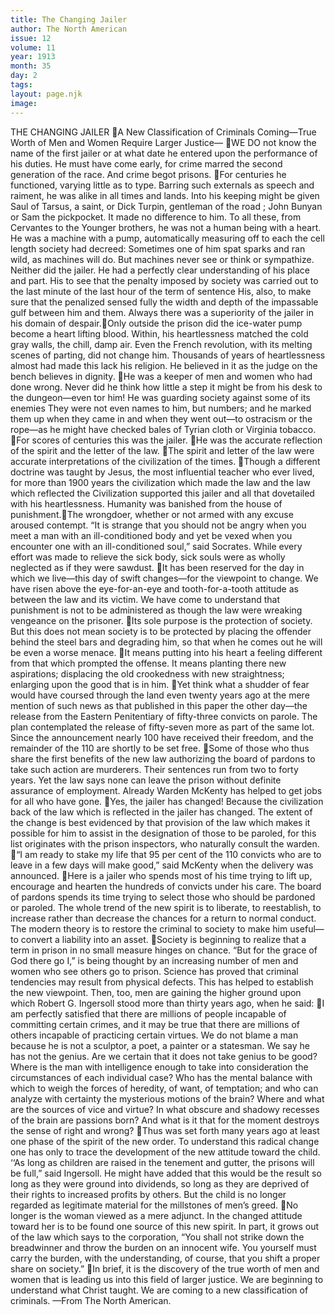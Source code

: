 ```yaml
---
title: The Changing Jailer
author: The North American
issue: 12
volume: 11
year: 1913
month: 35
day: 2
tags:
layout: page.njk
image:
---
```

THE CHANGING JAILER A New Classification of Criminals Coming—True Worth of Men and Women Require Larger Justice— WE DO not know the name of the first jailer or at what date he entered upon the performance of his duties. He must have come early, for crime marred the second generation of the race. And crime begot prisons. For centuries he functioned, varying little as to type. Barring such externals as speech and raiment, he was alike in all times and lands. Into his keeping might be given Saul of Tarsus, a saint, or Dick Turpin, gentleman of the road ; John Bunyan or Sam the pickpocket. It made no difference to him. To all these, from Cervantes to the Younger brothers, he was not a human being with a heart. He was a machine with a pump, automatically measuring off to each the cell length society had decreed: Sometimes one of him spat sparks and ran wild, as machines will do. But machines never see or think or sympathize. Neither did the jailer. He had a perfectly clear understanding of his place and part. His to see that the penalty imposed by society was carried out to the last minute of the last hour of the term of sentence His, also, to make sure that the penalized sensed fully the width and depth of the impassable gulf between him and them. Always there was a superiority of the jailer in his domain of despair.Only outside the prison did the ice-water pump become a heart lifting blood. Within, his heartlessness matched the cold gray walls, the chill, damp air. Even the French revolution, with its melting scenes of parting, did not change him. Thousands of years of heartlessness almost had made this lack his religion. He believed in it as the judge on the bench believes in dignity. He was a keeper of men and women who had done wrong. Never did he think how little a step it might be from his desk to the dungeon—even tor him! He was guarding society against some of its enemies They were not even names to him, but numbers; and he marked them up when they came in and when they went out—to ostracism or the rope—as he might have checked bales of Tyrian cloth or Virginia tobacco. For scores of centuries this was the jailer. He was the accurate reflection of the spirit and the letter of the law. The spirit and letter of the law were accurate interpretations of the civilization of the times. Though a different doctrine was taught by Jesus, the most influential teacher who ever lived, for more than 1900 years the civilization which made the law and the law which reflected the Civilization supported this jailer and all that dovetailed with his heartlessness. Humanity was banished from the house of punishment.The wrongdoer, whether or not armed with any excuse aroused contempt. “It is strange that you should not be angry when you meet a man with an ill-conditioned body and yet be vexed when you encounter one with an ill-conditioned soul,” said Socrates. While every effort was made to relieve the sick body, sick souls were as wholly neglected as if they were sawdust. It has been reserved for the day in which we live—this day of swift changes—for the viewpoint to change. We have risen above the eye-for-an-eye and tooth-for-a-tooth attitude as between the law and its victim. We have come to understand that punishment is not to be administered as though the law were wreaking vengeance on the prisoner. Its sole purpose is the protection of society. But this does not mean society is to be protected by placing the offender behind the steel bars and degrading him, so that when he comes out he will be even a worse menace. It means putting into his heart a feeling different from that which prompted the offense. It means planting there new aspirations; displacing the old crookedness with new straightness; enlarging upon the good that is in him. Yet think what a shudder of fear would have coursed through the land even twenty years ago at the mere mention of such news as that published in this paper the other day—the release from the Eastern Penitentiary of fifty-three convicts on parole. The plan contemplated the release of fifty-seven more as part of the same lot. Since the announcement nearly 100 have received their freedom, and the remainder of the 110 are shortly to be set free. Some of those who thus share the first benefits of the new law authorizing the board of pardons to take such action are murderers. Their sentences run from two to forty years. Yet the law says none can leave the prison without definite assurance of employment. Already Warden McKenty has helped to get jobs for all who have gone. Yes, the jailer has changed! Because the civilization back of the law which is reflected in the jailer has changed. The extent of the change is best evidenced by that provision of the law which makes it possible for him to assist in the designation of those to be paroled, for this list originates with the prison inspectors, who naturally consult the warden. “I am ready to stake my life that 95 per cent of the 110 convicts who are to leave in a few days will make good,” said McKenty when the delivery was announced. Here is a jailer who spends most of his time trying to lift up, encourage and hearten the hundreds of convicts under his care. The board of pardons spends its time trying to select those who should be pardoned or paroled. The whole trend of the new spirit is to liberate, to reestablish, to increase rather than decrease the chances for a return to normal conduct. The modern theory is to restore the criminal to society to make him useful—to convert a liability into an asset. Society is beginning to realize that a term in prison in no small measure hinges on chance. “But for the grace of God there go I,” is being thought by an increasing number of men and women who see others go to prison. Science has proved that criminal tendencies may result from physical defects. This has helped to establish the new viewpoint. Then, too, men are gaining the higher ground upon which Robert G. Ingersoll stood more than thirty years ago, when he said: I am perfectly satisfied that there are millions of people incapable of committing certain crimes, and it may be true that there are millions of others incapable of practicing certain virtues. We do not blame a man because he is not a sculptor, a poet, a painter or a statesman. We say he has not the genius. Are we certain that it does not take genius to be good? Where is the man with intelligence enough to take into consideration the circumstances of each individual case? Who has the mental balance with which to weigh the forces of heredity, of want, of temptation; and who can analyze with certainty the mysterious motions of the brain? Where and what are the sources of vice and virtue? In what obscure and shadowy recesses of the brain are passions born? And what is it that for the moment destroys the sense of right and wrong? Thus was set forth many years ago at least one phase of the spirit of the new order. To understand this radical change one has only to trace the development of the new attitude toward the child. ‘‘As long as children are raised in the tenement and gutter, the prisons will be full,” said Ingersoll. He might have added that this would be the result so long as they were ground into dividends, so long as they are deprived of their rights to increased profits by others. But the child is no longer regarded as legitimate material for the millstones of men’s greed. No longer is the woman viewed as a mere adjunct. In the changed attitude toward her is to be found one source of this new spirit. In part, it grows out of the law which says to the corporation, “You shall not strike down the breadwinner and throw the burden on an innocent wife. You yourself must carry the burden, with the understanding, of course, that you shift a proper share on society.” In brief, it is the discovery of the true worth of men and women that is leading us into this field of larger justice. We are beginning to understand what Christ taught. We are coming to a new classification of criminals. —From The North American. 
